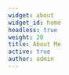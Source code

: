 ```yaml
---
widget: about
widget_id: home
headless: true
weight: 20
title: About Me
active: true
author: admin
---
```

